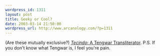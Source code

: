 ```yaml
--- 
wordpress_id: 1311
layout: post
title: Geeky or Cool?
date: 2003-03-14 21:50:00
wordpress_url: http://www.arcanology.com/?p=1311
---
```

(Are these mutually exclusive?) <a href="http://www.gothpunk.com/~kmactane/quenya/tecindo.cgi"><em>Tecindo</em>: A Tengwar Transliterator</a>. P.S. If you don't know what Tengwar is, I feel you're pain.